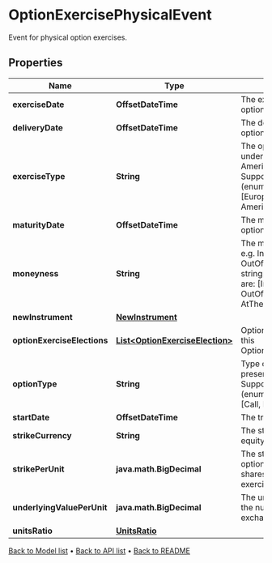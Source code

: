 

# OptionExercisePhysicalEvent

Event for physical option exercises.

## Properties

| Name | Type | Description | Notes |
|------------ | ------------- | ------------- | -------------|
|**exerciseDate** | **OffsetDateTime** | The exercise date of the option. |  [optional] |
|**deliveryDate** | **OffsetDateTime** | The delivery date of the option. |  [optional] |
|**exerciseType** | **String** | The optionality type of the underlying option e.g. American, European.    Supported string (enumeration) values are: [European, Bermudan, American]. |  |
|**maturityDate** | **OffsetDateTime** | The maturity date of the option. |  [optional] |
|**moneyness** | **String** | The moneyness of the option e.g. InTheMoney, OutOfTheMoney.    Supported string (enumeration) values are: [InTheMoney, OutOfTheMoney, AtTheMoney]. |  [optional] |
|**newInstrument** | [**NewInstrument**](NewInstrument.md) |  |  |
|**optionExerciseElections** | [**List&lt;OptionExerciseElection&gt;**](OptionExerciseElection.md) | Option exercise election for this OptionExercisePhysicalEvent. |  [optional] |
|**optionType** | **String** | Type of optionality that is present e.g. call, put.    Supported string (enumeration) values are: [Call, Put]. |  |
|**startDate** | **OffsetDateTime** | The trade date of the option. |  [optional] |
|**strikeCurrency** | **String** | The strike currency of the equity option. |  |
|**strikePerUnit** | **java.math.BigDecimal** | The strike of the equity option times the number of shares to exchange if exercised. |  |
|**underlyingValuePerUnit** | **java.math.BigDecimal** | The underlying price times the number of shares to exchange if exercised. |  [optional] |
|**unitsRatio** | [**UnitsRatio**](UnitsRatio.md) |  |  |



[Back to Model list](../README.md#documentation-for-models) &#8226; [Back to API list](../README.md#documentation-for-api-endpoints) &#8226; [Back to README](../README.md)


